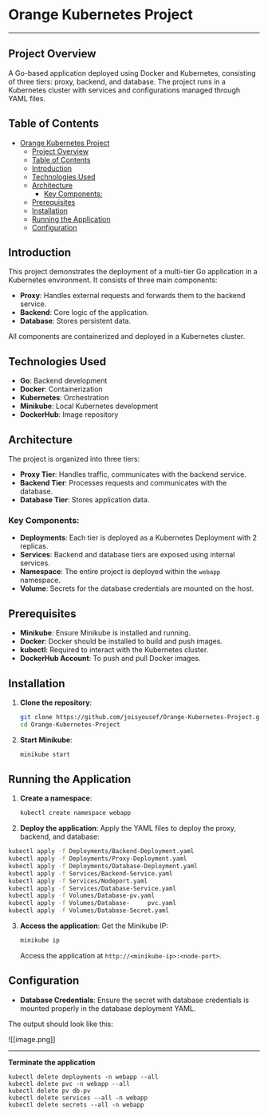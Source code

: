# Orange Kubernetes Project

---

## Project Overview

A Go-based application deployed using Docker and Kubernetes, consisting of three tiers: proxy, backend, and database. The project runs in a Kubernetes cluster with services and configurations managed through YAML files.

## Table of Contents

- [Orange Kubernetes Project](#orange-kubernetes-project)
  - [Project Overview](#project-overview)
  - [Table of Contents](#table-of-contents)
  - [Introduction](#introduction)
  - [Technologies Used](#technologies-used)
  - [Architecture](#architecture)
    - [Key Components:](#key-components)
  - [Prerequisites](#prerequisites)
  - [Installation](#installation)
  - [Running the Application](#running-the-application)
  - [Configuration](#configuration)

## Introduction

This project demonstrates the deployment of a multi-tier Go application in a Kubernetes environment. It consists of three main components:

- **Proxy**: Handles external requests and forwards them to the backend service.
- **Backend**: Core logic of the application.
- **Database**: Stores persistent data.

All components are containerized and deployed in a Kubernetes cluster.

## Technologies Used

- **Go**: Backend development
- **Docker**: Containerization
- **Kubernetes**: Orchestration
- **Minikube**: Local Kubernetes development
- **DockerHub**: Image repository

## Architecture

The project is organized into three tiers:

- **Proxy Tier**: Handles traffic, communicates with the backend service.
- **Backend Tier**: Processes requests and communicates with the database.
- **Database Tier**: Stores application data.

### Key Components:

- **Deployments**: Each tier is deployed as a Kubernetes Deployment with 2 replicas.
- **Services**: Backend and database tiers are exposed using internal services.
- **Namespace**: The entire project is deployed within the `webapp` namespace.
- **Volume**: Secrets for the database credentials are mounted on the host.

## Prerequisites

- **Minikube**: Ensure Minikube is installed and running.
- **Docker**: Docker should be installed to build and push images.
- **kubectl**: Required to interact with the Kubernetes cluster.
- **DockerHub Account**: To push and pull Docker images.

## Installation

1. **Clone the repository**:

   ```bash
   git clone https://github.com/joisyousef/Orange-Kubernetes-Project.git
   cd Orange-Kubernetes-Project
   ```

2. **Start Minikube**:

   ```bash
   minikube start
   ```

## Running the Application

1. **Create a namespace**:

   ```bash
   kubectl create namespace webapp
   ```

2. **Deploy the application**:
   Apply the YAML files to deploy the proxy, backend, and database:

```bash
kubectl apply -f Deployments/Backend-Deployment.yaml
kubectl apply -f Deployments/Proxy-Deployment.yaml
kubectl apply -f Deployments/Database-Deployment.yaml
kubectl apply -f Services/Backend-Service.yaml
kubectl apply -f Services/Nodeport.yaml
kubectl apply -f Services/Database-Service.yaml
kubectl apply -f Volumes/Database-pv.yaml
kubectl apply -f Volumes/Database-     pvc.yaml
kubectl apply -f Volumes/Database-Secret.yaml
```

3. **Access the application**:
   Get the Minikube IP:

   ```bash
   minikube ip
   ```

   Access the application at `http://<minikube-ip>:<node-port>`.

## Configuration

- **Database Credentials**: Ensure the secret with database credentials is mounted properly in the database deployment YAML.

The output should look like this:

![[image.png]]

---

**Terminate the application**

```
kubectl delete deployments -n webapp --all
kubectl delete pvc -n webapp --all
kubectl delete pv db-pv
kubectl delete services --all -n webapp
kubectl delete secrets --all -n webapp
```
